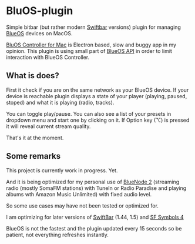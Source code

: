 # BluOS-plugin

Simple bitbar (but rather modern [Swiftbar](https://github.com/swiftbar/SwiftBar) versions) plugin for managing [BlueOS](https://bluos.net/) devices on MacOS.

[BluOS Controller for Mac](https://www.bluesound.com/downloads/) is Electron based, slow and buggy app in my opinion. This plugin is using small part of [BlueOS API](http://bluos.net/wp-content/uploads/2022/07/BluOS-Custom-Integration-API-v1.5.pdf) in order to limit interaction with BlueOS Controller.

## What is does?

First it check if you are on the same network as your BlueOS device. If your device is reachable plugin displays a state of your player (playing, paused, stoped) and what it is playing (radio, tracks).

You can toggle play/pause. You can also see a list of your presets in dropdown menu and start one by clicking on it. If Option key (⌥) is pressed it will reveal current stream quality.

That's it at the moment.

## Some remarks

This project is currently work in progress. Yet.

And it is being optimized for my personal use of [BlueNode 2](https://www.bluesound.com/products/node-2/) (streaming radio (mostly SomaFM stations) with TuneIn or Radio Paradise and playing albums wth Amazon Music Unlimited) with fixed audio level.

So some use cases may have not been tested or optimized for.

I am optimizing for later versions of [SwiftBar](https://github.com/swiftbar/SwiftBar) (1.44, 1.5) and [SF Symbols 4](https://developer.apple.com/sf-symbols/)

BlueOS is not the fastest and the plugin updated every 15 seconds so be patient, not everything refreshes instantly.
